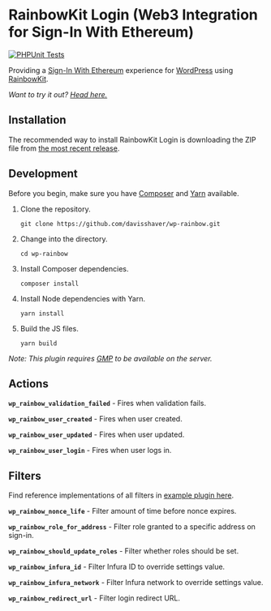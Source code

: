 # RainbowKit Login (Web3 Integration for Sign-In With Ethereum)

[![PHPUnit Tests](https://github.com/davisshaver/wp-rainbow/actions/workflows/phpunit-tests.yml/badge.svg)](https://github.com/davisshaver/wp-rainbow/actions/workflows/phpunit-tests.yml)

Providing a [Sign-In With Ethereum](https://login.xyz/) experience for [WordPress](https://wordpress.org/) using [RainbowKit](https://www.npmjs.com/package/@rainbow-me/rainbowkit).

_Want to try it out? [Head here.](https://wp-rainbow.davisshaver.com/wp-login.php)_

## Installation

The recommended way to install RainbowKit Login is downloading the ZIP file from [the most recent release](https://github.com/davisshaver/wp-rainbow/releases).

## Development

Before you begin, make sure you have [Composer](https://getcomposer.org/) and [Yarn](https://yarnpkg.com/) available.

1. Clone the repository.

   `git clone https://github.com/davisshaver/wp-rainbow.git`

2. Change into the directory.

   `cd wp-rainbow`

3. Install Composer dependencies.

   `composer install`

4. Install Node dependencies with Yarn.

   `yarn install`

5. Build the JS files.

   `yarn build`

_Note: This plugin requires [GMP](https://www.php.net/manual/en/book.gmp.php) to be available on the server._

## Actions

**`wp_rainbow_validation_failed`** - Fires when validation fails.

**`wp_rainbow_user_created`** - Fires when user created.

**`wp_rainbow_user_updated`** - Fires when user updated.

**`wp_rainbow_user_login`** - Fires when user logs in.

## Filters

Find reference implementations of all filters in [example plugin here](https://github.com/davisshaver/wp-rainbow/blob/main/wp-rainbow-filter-examples.php).

**`wp_rainbow_nonce_life`** - Filter amount of time before nonce expires.

**`wp_rainbow_role_for_address`** - Filter role granted to a specific address on sign-in.

**`wp_rainbow_should_update_roles`** - Filter whether roles should be set.

**`wp_rainbow_infura_id`** - Filter Infura ID to override settings value.

**`wp_rainbow_infura_network`** - Filter Infura network to override settings value.

**`wp_rainbow_redirect_url`** - Filter login redirect URL.
